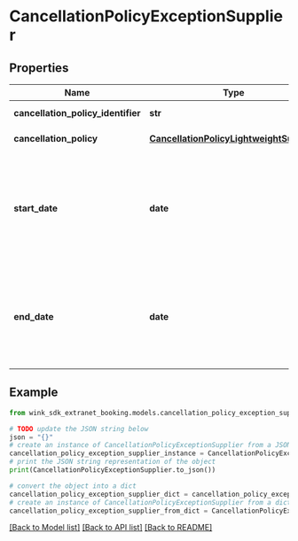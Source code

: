 # CancellationPolicyExceptionSupplier


## Properties

Name | Type | Description | Notes
------------ | ------------- | ------------- | -------------
**cancellation_policy_identifier** | **str** | Cancellation policy | 
**cancellation_policy** | [**CancellationPolicyLightweightSupplier**](CancellationPolicyLightweightSupplier.md) | Cancellation policy | 
**start_date** | **date** | Start date for when this cancellation policy should start to override the default cancellation policy. | 
**end_date** | **date** | End date for when this cancellation policy should end overriding the default cancellation policy. | 

## Example

```python
from wink_sdk_extranet_booking.models.cancellation_policy_exception_supplier import CancellationPolicyExceptionSupplier

# TODO update the JSON string below
json = "{}"
# create an instance of CancellationPolicyExceptionSupplier from a JSON string
cancellation_policy_exception_supplier_instance = CancellationPolicyExceptionSupplier.from_json(json)
# print the JSON string representation of the object
print(CancellationPolicyExceptionSupplier.to_json())

# convert the object into a dict
cancellation_policy_exception_supplier_dict = cancellation_policy_exception_supplier_instance.to_dict()
# create an instance of CancellationPolicyExceptionSupplier from a dict
cancellation_policy_exception_supplier_from_dict = CancellationPolicyExceptionSupplier.from_dict(cancellation_policy_exception_supplier_dict)
```
[[Back to Model list]](../README.md#documentation-for-models) [[Back to API list]](../README.md#documentation-for-api-endpoints) [[Back to README]](../README.md)


